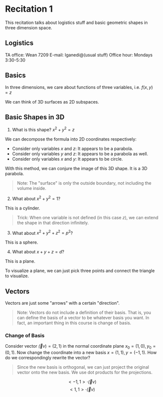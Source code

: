 # Recitation 1

This recitation talks about logistics stuff and basic geometric shapes in three dimension space.

## Logistics

TA office: Wean 7209
E-mail: Iganedi@(usual stuff)
Office hour: Mondays 3:30-5:30

## Basics

In three dimensions, we care about functions of three variables, i.e. $f(x,y)=z$

We can think of 3D surfaces as 2D subspaces.

## Basic Shapes in 3D

1. What is this shape? $x^2+y^2=z$

We can decompose the formula into 2D coordinates respectively:

- Consider only variables $x$ and $z$: It appears to be a parabola.
- Consider only variables $y$ and $z$: It appears to be a parabola as well.
- Consider only variables $x$ and $y$: It appears to be circle.

With this method, we can conjure the image of this 3D shape. It is a 3D parabola.

> Note: The "surface" is only the outside boundary, not including the volume inside.

2. What about $x^2+y^2=1$?

This is a cylinder.

> Trick: When one variable is not defined (in this case $z$), we can extend the shape in that direction infinitely.

3. What about $x^2+y^2+z^2=p^2$?

This is a sphere.

4. What about $x+y+z=d$?

This is a plane.

To visualize a plane, we can just pick three points and connect the triangle to visualize.

## Vectors

Vectors are just some "arrows" with a certain "direction".

> Note: Vectors do not include a definition of their basis. That is, you can define the basis of a vector to be whatever basis you want. In fact, an important thing in this course is change of basis.

### Change of Basis

Consider vector $\vec(v)=(2,1)$ in the normal coordinate plane $x_0=(1,0),y_0=(0,1)$. Now change the coordinate into a new basis $x=(1,1),y=(-1,1)$. How do we correspondingly rewrite the vector?

> Since the new basis is orthogonal, we can just project the original vector onto the new basis. We use dot products for the projections.

$$<-1,1>\cdot\vec(v)$$
$$<1,1>\cdot\vec(v)$$

